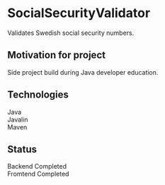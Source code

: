 # SocialSecurityValidator
Validates Swedish social security numbers.

## Motivation for project
Side project build during Java developer education.

## Technologies
Java <br>
Javalin <br>
Maven

## Status
Backend Completed <br>
Fromtend Completed




